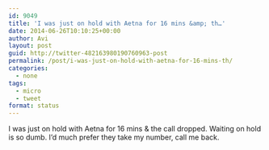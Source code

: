 ```yaml
---
id: 9049
title: 'I was just on hold with Aetna for 16 mins &amp; th…'
date: 2014-06-26T10:10:25+00:00
author: Avi
layout: post
guid: http://twitter-482163980190760963-post
permalink: /post/i-was-just-on-hold-with-aetna-for-16-mins-th/
categories:
  - none
tags:
  - micro
  - tweet
format: status
---
```

I was just on hold with Aetna for 16 mins & the call dropped. Waiting on hold is so dumb. I’d much prefer they take my number, call me back.